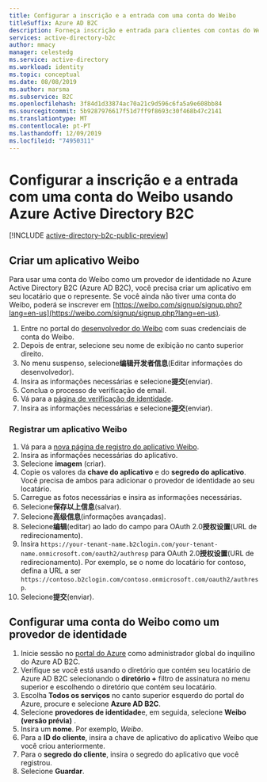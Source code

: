 ```yaml
---
title: Configurar a inscrição e a entrada com uma conta do Weibo
titleSuffix: Azure AD B2C
description: Forneça inscrição e entrada para clientes com contas do Weibo em seus aplicativos usando Azure Active Directory B2C.
services: active-directory-b2c
author: mmacy
manager: celestedg
ms.service: active-directory
ms.workload: identity
ms.topic: conceptual
ms.date: 08/08/2019
ms.author: marsma
ms.subservice: B2C
ms.openlocfilehash: 3f84d1d33874ac70a21c9d596c6fa5a9e608bb84
ms.sourcegitcommit: 5b9287976617f51d7ff9f8693c30f468b47c2141
ms.translationtype: MT
ms.contentlocale: pt-PT
ms.lasthandoff: 12/09/2019
ms.locfileid: "74950311"
---
```

# <a name="set-up-sign-up-and-sign-in-with-a-weibo-account-using-azure-active-directory-b2c"></a>Configurar a inscrição e a entrada com uma conta do Weibo usando Azure Active Directory B2C

[!INCLUDE [active-directory-b2c-public-preview](../../includes/active-directory-b2c-public-preview.md)]

## <a name="create-a-weibo-application"></a>Criar um aplicativo Weibo

Para usar uma conta do Weibo como um provedor de identidade no Azure Active Directory B2C (Azure AD B2C), você precisa criar um aplicativo em seu locatário que o represente. Se você ainda não tiver uma conta do Weibo, poderá se inscrever em [https://weibo.com/signup/signup.php?lang=en-us](https://weibo.com/signup/signup.php?lang=en-us).

1. Entre no portal do [desenvolvedor do Weibo](https://open.weibo.com/) com suas credenciais de conta do Weibo.
1. Depois de entrar, selecione seu nome de exibição no canto superior direito.
1. No menu suspenso, selecione**编辑开发者信息**(Editar informações do desenvolvedor).
1. Insira as informações necessárias e selecione**提交**(enviar).
1. Conclua o processo de verificação de email.
1. Vá para a [página de verificação de identidade](https://open.weibo.com/developers/identity/edit).
1. Insira as informações necessárias e selecione**提交**(enviar).

### <a name="register-a-weibo-application"></a>Registrar um aplicativo Weibo

1. Vá para a [nova página de registro do aplicativo Weibo](https://open.weibo.com/apps/new).
1. Insira as informações necessárias do aplicativo.
1. Selecione **imagem** (criar).
1. Copie os valores da **chave do aplicativo** e do **segredo do aplicativo**. Você precisa de ambos para adicionar o provedor de identidade ao seu locatário.
1. Carregue as fotos necessárias e insira as informações necessárias.
1. Selecione**保存以上信息**(salvar).
1. Selecione**高级信息**(informações avançadas).
1. Selecione**编辑**(editar) ao lado do campo para OAuth 2.0**授权设置**(URL de redirecionamento).
1. Insira `https://your-tenant-name.b2clogin.com/your-tenant-name.onmicrosoft.com/oauth2/authresp` para OAuth 2.0**授权设置**(URL de redirecionamento). Por exemplo, se o nome do locatário for contoso, defina a URL a ser `https://contoso.b2clogin.com/contoso.onmicrosoft.com/oauth2/authresp`.
1. Selecione**提交**(enviar).

## <a name="configure-a-weibo-account-as-an-identity-provider"></a>Configurar uma conta do Weibo como um provedor de identidade

1. Inicie sessão no [portal do Azure](https://portal.azure.com/) como administrador global do inquilino do Azure AD B2C.
1. Verifique se você está usando o diretório que contém seu locatário de Azure AD B2C selecionando o **diretório +** filtro de assinatura no menu superior e escolhendo o diretório que contém seu locatário.
1. Escolha **Todos os serviços** no canto superior esquerdo do portal do Azure, procure e selecione **Azure AD B2C**.
1. Selecione **provedores de identidade**e, em seguida, selecione **Weibo (versão prévia)** .
1. Insira um **nome**. Por exemplo, *Weibo*.
1. Para a **ID do cliente**, insira a chave de aplicativo do aplicativo Weibo que você criou anteriormente.
1. Para o **segredo do cliente**, insira o segredo do aplicativo que você registrou.
1. Selecione **Guardar**.
